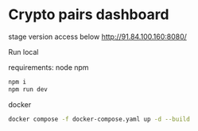 # Crypto pairs dashboard

stage version access below
http://91.84.100.160:8080/

Run local

requirements:
node
npm

```bash
npm i
npm run dev
```
docker
```bash
docker compose -f docker-compose.yaml up -d --build
```